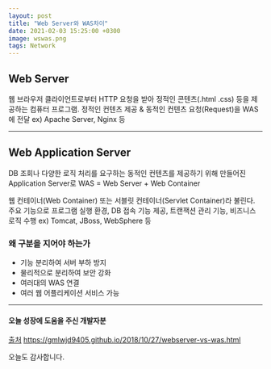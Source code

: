 ```yaml
---
layout: post
title: "Web Server와 WAS차이"
date: 2021-02-03 15:25:00 +0300
image: wswas.png
tags: Network
---
```


## Web Server  

웹 브라우저 클라이언트로부터 HTTP 요청을 받아 정적인 콘텐츠(.html .css) 등을 제공하는 컴퓨터 프로그램.
정적인 컨텐츠 제공 & 동적인 컨텐츠 요청(Request)을 WAS에 전달 ex) Apache Server, Nginx 등

***

## Web Application Server  

DB 조회나 다양한 로직 처리를 요구하는 동적인 컨텐츠를 제공하기 위해 만들어진 Application Server로 WAS = Web Server + Web Container  

웹 컨테이너(Web Container) 또는 서블릿 컨테이너(Servlet Container)라 불린다. 주요 기능으로 프로그램 실행 환경, DB 접속 기능 제공, 트랜잭션 관리 기능, 비즈니스 로직 수행 ex) Tomcat, JBoss, WebSphere 등


### 왜 구분을 지어야 하는가  

* 기능 분리하여 서버 부하 방지
* 물리적으로 분리하여 보안 강화
* 여러대의 WAS 연결
* 여러 웹 어플리케이션 서비스 가능

***

#### 오늘 성장에 도움을 주신 개발자분

[출처](https://gmlwjd9405.github.io/2018/10/27/webserver-vs-was.html) https://gmlwjd9405.github.io/2018/10/27/webserver-vs-was.html

오늘도 감사합니다.
